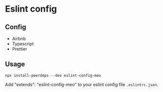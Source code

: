# Eslint config
## Config
- Airbnb
- Typescript 
- Prettier
## Usage
`npx install-peerdeps --dev eslint-config-meo`

Add "extends": "eslint-config-meo" to your eslint config file `.eslintrc.json`.
